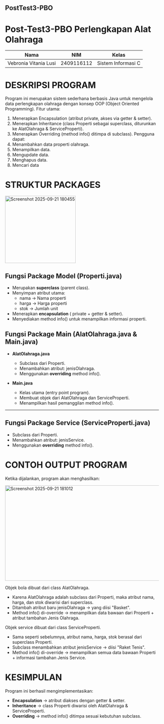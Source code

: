 ## PostTest3-PBO

# Post-Test3-PBO Perlengkapan Alat Olahraga
| Nama                   | NIM         | Kelas               |
|------------------------|-------------|---------------------|
| Vebronia Vitania Lusi  | 2409116112  | Sistem Informasi C  |

# **DESKRIPSI PROGRAM**

Program ini merupakan sistem sederhana berbasis Java untuk mengelola data perlengkapan olahraga dengan konsep OOP (Object Oriented Programming).
Fitur utama:
1. Menerapkan Encapsulation (atribut private, akses via getter & setter).
2. Menerapkan Inheritance (class Properti sebagai superclass, diturunkan ke AlatOlahraga & ServiceProperti).
3. Menerapkan Overriding (method info() ditimpa di subclass).
Pengguna dapat:
1. Menambahkan data properti olahraga.
2. Menampilkan data.
3. Mengupdate data.
4. Menghapus data.
5. Mencari data


# **STRUKTUR PACKAGES**

<img width="231" height="220" alt="Screenshot 2025-09-21 180455" src="https://github.com/user-attachments/assets/c8abd566-4642-43b5-9e04-51d4608f6c0a" />

## **Fungsi Package Model (Properti.java)**
- Merupakan **superclass** (parent class).
- Menyimpan atribut utama:
  - nama → Nama properti
  - harga → Harga properti
  - stok → Jumlah unit
- Menerapkan **encapsulation** ( private + getter & setter).
- Menyediakan method info() untuk menampilkan informasi properti.

## **Fungsi Package Main (AlatOlahraga.java & Main.java)**
- **AlatOlahraga.java**
  - Subclass dari Properti.
  - Menambahkan atribut: jenisOlahraga.
  - Menggunakan **overriding** method info().

- **Main.java**
  - Kelas utama (entry point program).
  - Membuat objek dari AlatOlahraga dan ServiceProperti.
  - Menampilkan hasil pemanggilan method info().

---

## **Fungsi Package Service (ServiceProperti.java)**
- Subclass dari Properti.
- Menambahkan atribut: jenisService.
- Menggunakan **overriding** method info().

# **CONTOH OUTPUT PROGRAM**

Ketika dijalankan, program akan menghasilkan:

<img width="596" height="312" alt="Screenshot 2025-09-21 181012" src="https://github.com/user-attachments/assets/644516ce-b3f7-4edf-8a29-64bba6bb24d6" />

Objek bola dibuat dari class AlatOlahraga.
- Karena AlatOlahraga adalah subclass dari Properti, maka atribut nama, harga, dan stok diwarisi dari superclass.
- Ditambah atribut baru jenisOlahraga → yang diisi "Basket".
- Method info() di-override → menampilkan data bawaan dari Properti + atribut tambahan Jenis Olahraga.

Objek service dibuat dari class ServiceProperti.
- Sama seperti sebelumnya, atribut nama, harga, stok berasal dari superclass Properti.
- Subclass menambahkan atribut jenisService → diisi "Raket Tenis".
- Method info() di-override → menampilkan semua data bawaan Properti + informasi tambahan Jenis Service.

# **KESIMPULAN**
Program ini berhasil mengimplementasikan:
- **Encapsulation** → atribut diakses dengan getter & setter.
- **Inheritance** → class Properti diwarisi oleh AlatOlahraga & ServiceProperti.
- **Overriding** → method info() ditimpa sesuai kebutuhan subclass.



